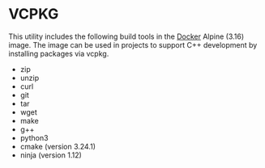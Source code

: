 # VCPKG

This utility includes the following build tools in the [Docker](https://hub.docker.com/repository/docker/blipshare/vcpkg) Alpine (3.16) image. The image can be used in projects to support C++ development by installing packages via vcpkg.

<ul>
    <li>zip</li>
    <li>unzip</li>
    <li>curl</li>
    <li>git</li>
    <li>tar</li>
    <li>wget</li>
    <li>make</li>
    <li>g++</li>
    <li>python3</li>
    <li>cmake (version 3.24.1)</li>
    <li>ninja (version 1.12)</li>
</ul>